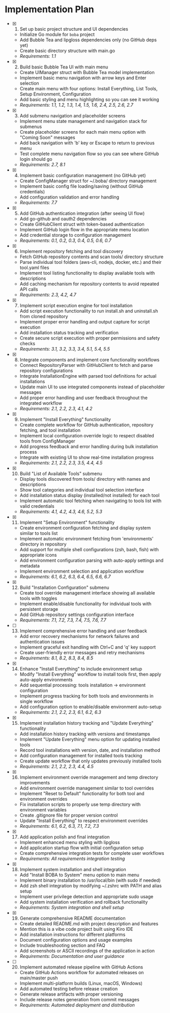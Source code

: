# Implementation Plan

- [x] 1. Set up basic project structure and UI dependencies
  - Initialize Go module for `boba` project
  - Add Bubble Tea and lipgloss dependencies only (no GitHub deps yet)
  - Create basic directory structure with main.go
  - _Requirements: 1.1_

- [x] 2. Build basic Bubble Tea UI with main menu





  - Create UIManager struct with Bubble Tea model implementation
  - Implement basic menu navigation with arrow keys and Enter selection
  - Create main menu with four options: Install Everything, List Tools, Setup Environment, Configuration
  - Add basic styling and menu highlighting so you can see it working
  - _Requirements: 1.1, 1.2, 1.3, 1.4, 1.5, 1.6, 2.4, 2.5, 2.6, 2.7_

- [x] 3. Add submenu navigation and placeholder screens





  - Implement menu state management and navigation stack for submenus
  - Create placeholder screens for each main menu option with "Coming Soon" messages
  - Add back navigation with 'b' key or Escape to return to previous menu
  - Test complete menu navigation flow so you can see where GitHub login should go
  - _Requirements: 2.7, 8.1_

- [x] 4. Implement basic configuration management (no GitHub yet)





  - Create ConfigManager struct for ~/.boba/ directory management
  - Implement basic config file loading/saving (without GitHub credentials)
  - Add configuration validation and error handling
  - _Requirements: 7.7_

- [x] 5. Add GitHub authentication integration (after seeing UI flow)












  - Add go-github and oauth2 dependencies
  - Create GitHubClient struct with token-based authentication
  - Implement GitHub login flow in the appropriate menu location
  - Add credential storage to configuration management
  - _Requirements: 0.1, 0.2, 0.3, 0.4, 0.5, 0.6, 0.7_

- [x] 6. Implement repository fetching and tool discovery



  - Fetch GitHub repository contents and scan tools/ directory structure
  - Parse individual tool folders (aws-cli, nodejs, docker, etc.) and their tool.yaml files
  - Implement tool listing functionality to display available tools with descriptions
  - Add caching mechanism for repository contents to avoid repeated API calls
  - _Requirements: 2.3, 4.2, 4.7_

- [x] 7. Implement script execution engine for tool installation





  - Add script execution functionality to run install.sh and uninstall.sh from cloned repository
  - Implement proper error handling and output capture for script execution
  - Add installation status tracking and verification
  - Create secure script execution with proper permissions and safety checks
  - _Requirements: 3.1, 3.2, 3.3, 3.4, 5.1, 5.4, 5.5_

- [x] 8. Integrate components and implement core functionality workflows





  - Connect RepositoryParser with GitHubClient to fetch and parse repository configurations
  - Integrate InstallationEngine with parsed tool definitions for actual installations
  - Update main UI to use integrated components instead of placeholder messages
  - Add proper error handling and user feedback throughout the integrated workflow
  - _Requirements: 2.1, 2.2, 2.3, 4.1, 4.2_

- [x] 9. Implement "Install Everything" functionality





  - Create complete workflow for GitHub authentication, repository fetching, and tool installation
  - Implement local configuration override logic to respect disabled tools from ConfigManager
  - Add progress feedback and error handling during bulk installation process
  - Integrate with existing UI to show real-time installation progress
  - _Requirements: 2.1, 2.2, 2.3, 3.5, 4.4, 4.5_

- [x] 10. Build "List of Available Tools" submenu


  - Display tools discovered from tools/ directory with names and descriptions
  - Show tool categories and individual tool selection interface
  - Add installation status display (installed/not installed) for each tool
  - Implement automatic tool fetching when navigating to tools list with valid credentials
  - _Requirements: 4.1, 4.2, 4.3, 4.6, 5.2, 5.3_

- [x] 11. Implement "Setup Environment" functionality


  - Create environment configuration fetching and display system similar to tools list
  - Implement automatic environment fetching from 'environments' directory in repository
  - Add support for multiple shell configurations (zsh, bash, fish) with appropriate icons
  - Add environment configuration parsing with auto-apply settings and metadata
  - Implement environment selection and application workflow
  - _Requirements: 6.1, 6.2, 6.3, 6.4, 6.5, 6.6, 6.7_

- [x] 12. Build "Installation Configuration" submenu

  - Create tool override management interface showing all available tools with toggles
  - Implement enable/disable functionality for individual tools with persistent storage
  - Add GitHub repository settings configuration interface
  - _Requirements: 7.1, 7.2, 7.3, 7.4, 7.5, 7.6, 7.7_

- [ ] 13. Implement comprehensive error handling and user feedback
  - Add error recovery mechanisms for network failures and authentication issues
  - Implement graceful exit handling with Ctrl+C and 'q' key support
  - Create user-friendly error messages and retry mechanisms
  - _Requirements: 8.1, 8.2, 8.3, 8.4, 8.5_

- [x] 14. Enhance "Install Everything" to include environment setup


  - Modify "Install Everything" workflow to install tools first, then apply auto-apply environments
  - Add sequential processing: tools installation → environment configuration
  - Implement progress tracking for both tools and environments in single workflow
  - Add configuration option to enable/disable environment auto-setup
  - _Requirements: 2.1, 2.2, 2.3, 6.1, 6.2, 6.3_

- [x] 15. Implement installation history tracking and "Update Everything" functionality


  - Add installation history tracking with versions and timestamps
  - Implement "Update Everything" menu option for updating installed tools
  - Record tool installations with version, date, and installation method
  - Add configuration management for installed tools tracking
  - Create update workflow that only updates previously installed tools
  - _Requirements: 2.1, 2.2, 2.3, 4.4, 4.5_

- [x] 16. Implement environment override management and temp directory improvements


  - Add environment override management similar to tool overrides
  - Implement "Reset to Default" functionality for both tool and environment overrides
  - Fix installation scripts to properly use temp directory with environment variables
  - Create .gitignore file for proper version control
  - Update "Install Everything" to respect environment overrides
  - _Requirements: 6.1, 6.2, 6.3, 7.1, 7.2, 7.3_

- [x] 17. Add application polish and final integration





  - Implement enhanced menu styling with lipgloss
  - Add application startup flow with initial configuration setup
  - Create comprehensive integration tests for complete user workflows
  - _Requirements: All requirements integration testing_

- [x] 18. Implement system installation and shell integration






  - Add "Install BOBA to System" menu option to main menu
  - Implement binary installation to /usr/local/bin (with sudo if needed)
  - Add zsh shell integration by modifying ~/.zshrc with PATH and alias setup
  - Implement user privilege detection and appropriate sudo usage
  - Add system installation verification and rollback functionality
  - _Requirements: System integration and shell setup_

- [x] 19. Generate comprehensive README documentation





  - Create detailed README.md with project description and features
  - Mention this is a vibe code project built using Kiro IDE
  - Add installation instructions for different platforms
  - Document configuration options and usage examples
  - Include troubleshooting section and FAQ
  - Add screenshots or ASCII recordings of the application in action
  - _Requirements: Documentation and user guidance_

- [ ] 20. Implement automated release pipeline with GitHub Actions
  - Create GitHub Actions workflow for automated releases on main/master push
  - Implement multi-platform builds (Linux, macOS, Windows)
  - Add automated testing before release creation
  - Generate release artifacts with proper versioning
  - Include release notes generation from commit messages
  - _Requirements: Automated deployment and distribution_